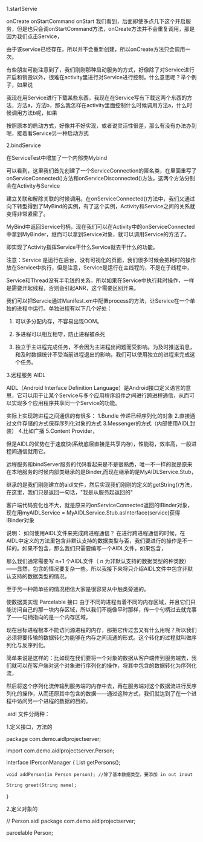 1.startServie
  
  onCreate onStartCommand onStart 
  我们看到，后面即使多点几下这个开启服务，但是也只会调onStartCommand方法，onCreate方法并不会重复调用，那是因为我们点击Service，
  
  由于该service已经存在，所以并不会重新创建，所以onCreate方法只会调用一次。
  
  有些朋友可能注意到了，我们刚刚那种启动服务的方式，好像除了对Service进行开启和销毁以外，很难在activity里进行对Service进行控制，什么意思呢？举个例子，如果说
  
我现在用Service进行下载某些东西，我现在在Service写有下载这两个东西的方法，方法a，方法b，那么我怎样在activity里面控制什么时候调用方法a，什么时候调用方法b呢，如果

按照原本的启动方式，好像并不好实现，或者说灵活性很差，那么有没有办法办到呢，接着看Service另一种启动方式

2.bindService

在ServiceTest中增加了一个内部类Mybind

可以看到，这里我们首先创建了一个ServiceConnection的匿名类，在里面重写了onServiceConnected()方法和onServiceDisconnected()方法，这两个方法分别会在Activity与Service

建立关联和解除关联的时候调用。在onServiceConnected()方法中，我们又通过向下转型得到了MyBind的实例，有了这个实例，Activity和Service之间的关系就变得非常紧密了。

MyBind中返回Service句柄，现在我们可以在Activity中的onServiceConnected中拿到MyBinder，继而可以拿到Service对象，就可以调用Service的方法了。

即实现了Activity指挥Service干什么Service就去干什么的功能。

注意：Service 是运行在后台，没有可视化的页面，我们很多时候会把耗时的操作放在Service中执行，但是注意，Service是运行在主线程的，不是在子线程中，

Service和Thread没有半毛钱的关系，所以如果在Service中执行耗时操作，一样是需要开起线程，否则会引起ANR，这个需要区别开来。

我们可以把Servcie通过Manifest.xm中配置process的方法，让Service在一个单独的进程中运行。单独进程有以下几个好处：

1. 可以多分配内存，不容易出现OOM。

2. 多进程可以相互相守，防止进程被杀死

3. 独立于主进程完成任务，不会因为主进程出问题而受影响。为及时推送消息，和及时数据统计不受当前进程退出的影响，我们可以使用独立的进程来完成这个任务。


3.远程服务 AIDL

AIDL（Android Interface Definition Language）是Android接口定义语言的意思，它可以用于让某个Service与多个应用程序组件之间进行跨进程通信，从而可以实现多个应用程序共享同一个Service的功能。

实际上实现跨进程之间通信的有很多： 
   1.Bundle 传递已经序列化的对象
   2.直接通过文件存储的方式保存序列化对象的方式
   3.Messenger的方式（内部使用AIDL封装）
   4.比如广播
   5.Content Provider，
   
  但是AIDL的优势在于速度快(系统底层直接是共享内存)，性能稳，效率高，一般进程间通信就用它。
  
远程服务和bindServer服务的代码看起来是不是很熟悉，唯一不一样的就是原来在本地服务的时候内部类继承的是Binder,而现在继承的是MyAIDLService.Stub，

继承的是我们刚刚建立的aidl文件，然后实现我们刚刚的定义的getString()方法，在这里，我们只是返回一句话，"我是从服务起返回的"

客户端代码变化也不大，就是原来的onServiceConnected返回的IBinder对象，现在用myAIDLService = MyAIDLService.Stub.asInterface(service)获得IBinder对象


说明：
如何使用AIDL文件来完成跨进程通信？
在进行跨进程通信的时候，在AIDL中定义的方法里包含非默认支持的数据类型与否，我们要进行的操作是不一样的。如果不包含，那么我们只需要编写一个AIDL文件，如果包含，

那么我们通常需要写 n+1 个AIDL文件（ n 为非默认支持的数据类型的种类数）——显然，包含的情况要复杂一些。所以我接下来将只介绍AIDL文件中包含非默认支持的数据类型的情况，

至于另一种简单些的情况相信大家是很容易从中触类旁通的。

使数据类实现 Parcelable 接口
由于不同的进程有着不同的内存区域，并且它们只能访问自己的那一块内存区域，所以我们不能像平时那样，传一个句柄过去就完事了——句柄指向的是一个内存区域，

现在目标进程根本不能访问源进程的内存，那把它传过去又有什么用呢？所以我们必须将要传输的数据转化为能够在内存之间流通的形式。这个转化的过程就叫做序列化与反序列化。

简单来说是这样的：比如现在我们要将一个对象的数据从客户端传到服务端去，我们就可以在客户端对这个对象进行序列化的操作，将其中包含的数据转化为序列化流，

然后将这个序列化流传输到服务端的内存中去，再在服务端对这个数据流进行反序列化的操作，从而还原其中包含的数据——通过这种方式，我们就达到了在一个进程中访问另一个进程的数据的目的。

.aidl 文件分两种：

1.定义接口，方法的

package com.demo.aidlprojectserver;

import com.demo.aidlprojectserver.Person;

interface IPersonManager {
    List<Person> getPersons();

    void addPerson(in Person person); //除了基本数据类型，要添加 in out inout

    String greet(String name);

}


2.定义对象的

// Person.aidl
package com.demo.aidlprojectserver;

parcelable Person;

   